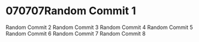# 070707Random Commit 1
Random Commit 2
Random Commit 3
Random Commit 4
Random Commit 5
Random Commit 6
Random Commit 7
Random Commit 8
